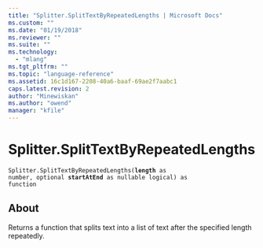 ```yaml
---
title: "Splitter.SplitTextByRepeatedLengths | Microsoft Docs"
ms.custom: ""
ms.date: "01/19/2018"
ms.reviewer: ""
ms.suite: ""
ms.technology: 
  - "mlang"
ms.tgt_pltfrm: ""
ms.topic: "language-reference"
ms.assetid: 16c1d167-2208-40a6-baaf-69ae2f7aabc1
caps.latest.revision: 2
author: "Minewiskan"
ms.author: "owend"
manager: "kfile"
---
```

# Splitter.SplitTextByRepeatedLengths
<code>Splitter.SplitTextByRepeatedLengths(**length** as number, optional **startAtEnd** as nullable logical) as function</code>
## About
Returns a function that splits text into a list of text after the specified length repeatedly.

